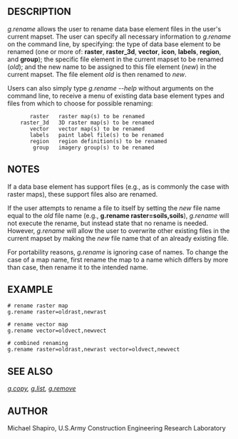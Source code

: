 ## DESCRIPTION

*g.rename* allows the user to rename data base element files in the
user\'s current mapset. The user can specify all necessary information
to *g.rename* on the command line, by specifying: the type of data base
element to be renamed (one or more of: **raster**, **raster_3d**,
**vector**, **icon**, **labels**, **region**, and **group**); the
specific file element in the current mapset to be renamed (*old*); and
the new name to be assigned to this file element (*new*) in the current
mapset. The file element *old* is then renamed to *new*.

Users can also simply type *g.rename \--help* without arguments on the
command line, to receive a menu of existing data base element types and
files from which to choose for possible renaming:

```
       raster   raster map(s) to be renamed
    raster_3d   3D raster map(s) to be renamed
       vector   vector map(s) to be renamed
       labels   paint label file(s) to be renamed
       region   region definition(s) to be renamed
        group   imagery group(s) to be renamed
```

## NOTES

If a data base element has support files (e.g., as is commonly the case
with raster maps), these support files also are renamed.

If the user attempts to rename a file to itself by setting the *new*
file name equal to the *old* file name (e.g., **g.rename
raster=soils,soils**), *g.rename* will not execute the rename, but
instead state that no rename is needed. However, *g.rename* will allow
the user to overwrite other existing files in the current mapset by
making the *new* file name that of an already existing file.

For portability reasons, *g.rename* is ignoring case of names. To change
the case of a map name, first rename the map to a name which differs by
more than case, then rename it to the intended name.

## EXAMPLE

```
# rename raster map
g.rename raster=oldrast,newrast

# rename vector map
g.rename vector=oldvect,newvect

# combined renaming
g.rename raster=oldrast,newrast vector=oldvect,newvect
```

## SEE ALSO

*[g.copy](g.copy.html), [g.list](g.list.html),
[g.remove](g.remove.html)*

## AUTHOR

Michael Shapiro, U.S.Army Construction Engineering Research Laboratory
